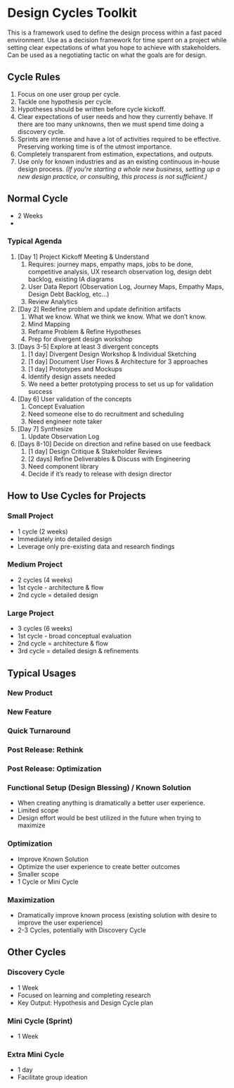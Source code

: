 # Design Cycles Toolkit

This is a framework used to define the design process within a fast paced environment. Use as a decision framework for time spent on a project while setting clear expectations of what you hope to achieve with stakeholders. Can be used as a negotiating tactic on what the goals are for design.

## Cycle Rules
1. Focus on one user group per cycle.
2. Tackle one hypothesis per cycle.
3. Hypotheses should be written before cycle kickoff.
4. Clear expectations of user needs and how they currently behave. If there are too many unknowns, then we must spend time doing a discovery cycle.
5. Sprints are intense and have a lot of activities required to be effective. Preserving working time is of the utmost importance.
6. Completely transparent from estimation, expectations, and outputs.
7. Use only for known industries and as an existing continuous in-house design process. *(If you're starting a whole new business, setting up a new design practice, or consulting, this process is not sufficient.)*


## Normal Cycle
- 2 Weeks
- 

### Typical Agenda
1.	[Day 1] Project Kickoff Meeting & Understand 
    1.	Requires: journey maps, empathy maps, jobs to be done, competitive analysis, UX research observation log, design debt backlog, existing IA diagrams
    2.	User Data Report (Observation Log, Journey Maps, Empathy Maps, Design Debt Backlog, etc…)
    3.	Review Analytics
2.	[Day 2] Redefine problem and update definition artifacts
    1.	What we know. What we think we know. What we don’t know. 
    2.	Mind Mapping
    3.	Reframe Problem & Refine Hypotheses
    4.	Prep for divergent design workshop
3.	[Days 3-5] Explore at least 3 divergent concepts
    1.	[1 day] Divergent Design Workshop & Individual Sketching
    2.	[1 day] Document User Flows & Architecture for 3 approaches
    3.	[1 day] Prototypes and Mockups
    4.	Identify design assets needed
    6.	We need a better prototyping process to set us up for validation success
4.	[Day 6] User validation of the concepts
    1.	Concept Evaluation
    2.	Need someone else to do recruitment and scheduling
    3.	Need engineer note taker
5.	[Day 7] Synthesize
    1.	Update Observation Log
6.	[Days 8-10] Decide on direction and refine based on use feedback
    1.	[1 day] Design Critique & Stakeholder Reviews
    2.	[2 days] Refine Deliverables & Discuss with Engineering
    3.	Need component library
    4.	Decide if it’s ready to release with design director


## How to Use Cycles for Projects

### Small Project
- 1 cycle (2 weeks)
- Immediately into detailed design
- Leverage only pre-existing data and research findings

### Medium Project
- 2 cycles (4 weeks)
- 1st cycle - architecture & flow
- 2nd cycle = detailed design

### Large Project 
- 3 cycles (6 weeks)
- 1st cycle - broad conceptual evaluation
- 2nd cycle = architecture & flow
- 3rd cycle = detailed design & refinements 



## Typical Usages

### New Product

### New Feature

### Quick Turnaround

### Post Release: Rethink

### Post Release: Optimization

### Functional Setup (Design Blessing) / Known Solution
- When creating anything is dramatically a better user experience. 
- Limited scope
- Design effort would be best utilized in the future when trying to maximize

### Optimization
- Improve Known Solution
- Optimize the user experience to create better outcomes
- Smaller scope
- 1 Cycle or Mini Cycle

### Maximization
- Dramatically improve known process (existing solution with desire to improve the user experience)
- 2-3 Cycles, potentially with Discovery Cycle

## Other Cycles

### Discovery Cycle
- 1 Week
- Focused on learning and completing research
- Key Output: Hypothesis and Design Cycle plan

### Mini Cycle (Sprint)
- 1 Week

### Extra Mini Cycle
- 1 day
- Facilitate group ideation